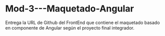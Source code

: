 # Mod-3---Maquetado-Angular
Entrega la URL de Github del FrontEnd que contiene el maquetado basado en componente de Angular según el proyecto final integrador.
